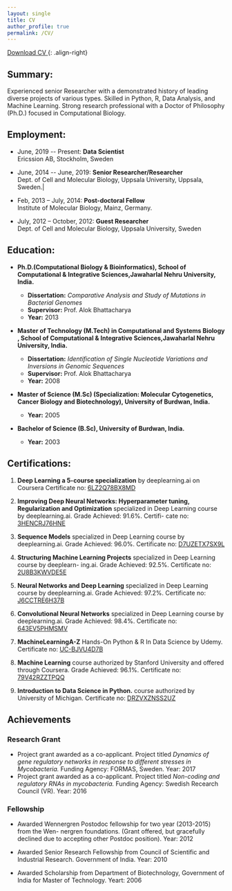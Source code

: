 ```yaml
---
layout: single
title: CV
author_profile: true
permalink: /CV/
---
```

<a href="/CV/Sarbashis_cv_DataScientist.pdf" target="_blank" class="btn btn--success">Download CV </a>{: .align-right}

## Summary:
Experienced senior Researcher with a demonstrated history of leading diverse projects of various types. Skilled in Python, R, Data Analysis, and Machine Learning. Strong research professional with a Doctor of Philosophy (Ph.D.) focused in Computational Biology.

## Employment:
* June, 2019 -- Present: __Data Scientist__<br>
Ericssion AB, Stockholm, Sweden

* June, 2014 -- June, 2019: __Senior Researcher/Researcher__ <br>
Dept. of Cell and Molecular Biology, Uppsala University, Uppsala, Sweden.|

* Feb, 2013 – July, 2014:  __Post-doctoral Fellow__<br>
Institute of Molecular Biology, Mainz, Germany.

* July, 2012 – October, 2012: __Guest Researcher__<br>
 Dept. of Cell and Molecular Biology, Uppsala University, Sweden


## Education:
* __Ph.D.(Computational Biology & Bioinformatics),
School of Computational & Integrative Sciences,Jawaharlal Nehru University, India.__
  - __Dissertation:__ *Comparative Analysis and Study of Mutations in Bacterial Genomes*
  - __Supervisor:__ Prof. Alok Bhattacharya
  - __Year:__ 2013

* __Master of Technology (M.Tech) in Computational and Systems Biology , School of Computational & Integrative Sciences,Jawaharlal Nehru University, India.__
  - __Dissertation:__ *Identification of Single Nucleotide Variations and Inversions in Genomic Sequences*
  - __Supervisor:__ Prof. Alok Bhattacharya
  - __Year:__ 2008


* __Master of Science (M.Sc) (Specialization: Molecular Cytogenetics, Cancer Biology and Biotechnology), University of Burdwan, India.__
  - __Year:__ 2005

* __Bachelor of Science (B.Sc), University of Burdwan, India.__
  - __Year:__ 2003

## Certifications:
 1. __Deep Learning a 5-course specialization__ by deeplearning.ai on Coursera Certificate no: [6LZ2Q78BX8MD]( https://www.coursera.org/account/accomplishments/verify/6LZ2Q78BX8MD)

 2. __Improving Deep Neural Networks: Hyperparameter tuning, Regularization and Optimization__ specialized in Deep Learning course by deeplearning.ai. Grade Achieved: 91.6%. Certifi- cate no: [3HENCRJ76HNE](https://www.coursera.org/account/accomplishments/verify/3HENCRJ76HNE)

 3. __Sequence Models__ specialized in Deep Learning course by deeplearning.ai. Grade Achieved: 96.0%. Certificate no: [D7UZETX7SX9L](https://www.coursera.org/account/accomplishments/verify/D7UZETX7SX9L)


 4. __Structuring Machine Learning Projects__ specialized in Deep Learning course by deeplearn- ing.ai. Grade Achieved: 92.5%. Certificate no: [2U8B3KWVDE5E](https://www.coursera.org/account/accomplishments/verify/2U8B3KWVDE5E)

 5. __Neural Networks and Deep Learning__ specialized in Deep Learning course by deeplearning.ai. Grade Achieved: 97.2%. Certificate no: [J6CCTRE6H37B]( https://www.coursera.org/account/accomplishments/verify/J6CCTRE6H37B)

 6. __Convolutional Neural Networks__ specialized in Deep Learning course by deeplearning.ai. Grade Achieved: 98.4%. Certificate no: [643EV5PHMSMV]( https://www.coursera.org/account/accomplishments/verify/643EV5PHMSMV)

 7.  __MachineLearningA-Z__ Hands-On Python & R In Data Science by Udemy. Certificate no: [UC-BJVU4D7B](http://ude.my/UC-BJVU4D7B)

 8. __Machine Learning__ course authorized by Stanford University and offered through Coursera. Grade Achieved: 96.1%. Certificate no: [79V42RZZTPQQ]( https://www.coursera.org/account/accomplishments/verify/79V42RZZTPQQ)

 9. __Introduction to Data Science in Python.__ course authorized by University of Michigan.
 Certificate no: [DRZVXZNSS2UZ]( https://www.coursera.org/account/accomplishments/verify/DRZVXZNSS2UZ)


## Achievements

### Research Grant
   *  Project grant awarded as a co-applicant. Project titled _Dynamics of gene regulatory networks in response to different stresses in Mycobacteria._ Funding Agency: FORMAS, Sweden. Year: 2017
   * Project grant awarded as a co-applicant. Project titled _Non-coding and regulatory RNAs in mycobacteria._ Funding Agency: Swedish Recearch Council (VR). Year: 2016

### Fellowship

* Awarded Wennergren Postodoc fellowship for two year (2013-2015) from the Wen- nergren foundations. (Grant offered, but gracefully declined due to accepting other Postdoc position). Year: 2012

* Awarded Senior Research Fellowship from Council of Scientific and Industrial Research. Government of India. Year: 2010

* Awarded Scholarship from Department of Biotechnology, Government of India for Master of Technology. Yeart: 2006
